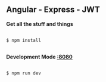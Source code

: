 ## Angular - Express - JWT


__Get all the stuff and things__

```bash
  
$ npm install
  
```

__Development Mode [:8080](http://localhost:8080/)__

```bash
  
$ npm run dev
  
```
